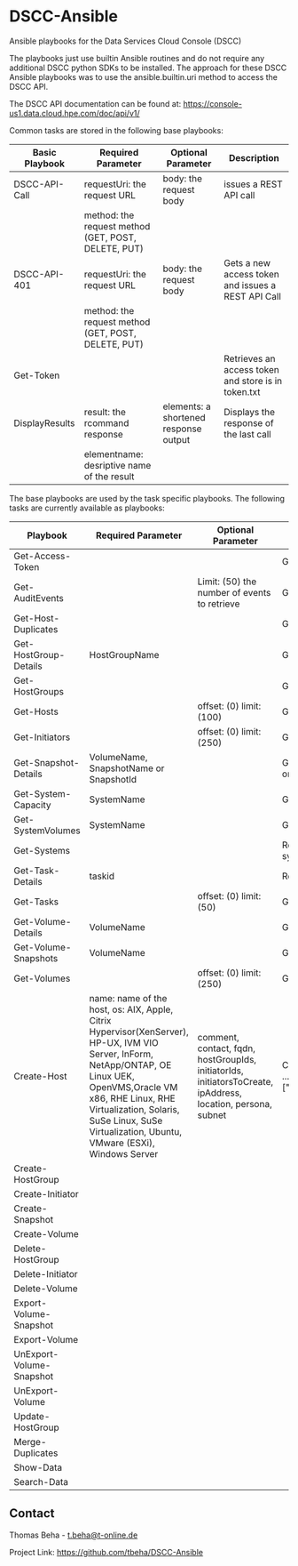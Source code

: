 # DSCC-Ansible
Ansible playbooks for the Data Services Cloud Console (DSCC)

The playbooks just use builtin Ansible routines and do not require any additional DSCC python SDKs to be installed. The approach for these DSCC Ansible playbooks was to use the ansible.builtin.uri method to access the DSCC API. 

The DSCC API documentation can be found at: https://console-us1.data.cloud.hpe.com/doc/api/v1/

Common tasks are stored in the following base playbooks:

| Basic Playbook    | Required Parameter                   | Optional Parameter       | Description                                                                       | 
|-------------------|--------------------------------------|--------------------------|-----------------------------------------------------------------------------------|
|DSCC-API-Call | requestUri: the request URL          | body: the request body   |issues a REST API call |
|                   | method: the request method (GET, POST, DELETE, PUT)   |       |           |
|DSCC-API-401 | requestUri: the request URL          | body: the request body   |Gets a new access token and issues a REST API Call|
|                   | method: the request method (GET, POST, DELETE, PUT)  |      |  |
|Get-Token|           |              |Retrieves an access token and store is in token.txt|
|DisplayResults| result: the rcommand response | elements: a shortened response output| Displays the response of the last call|
|  | elementname: desriptive name of the result | | |

The base playbooks are used by the task specific playbooks. The following tasks are currently available as playbooks: 

| Playbook    | Required Parameter                   | Optional Parameter       | Description           | 
|-------------------|--------------------------------------|--------------------------|-----------------------|
| Get-Access-Token  |  |  | Getss a new access token |
| Get-AuditEvents  |  | Limit: (50) the number of events to retrieve | Gets the last audit events |
| Get-Host-Duplicates  |  |  | Gets the list of host duplicates  |
| Get-HostGroup-Details  | HostGroupName  |  | Gets the details of the host group with name __HostGroupName__   |
| Get-HostGroups |  |  | Gets all host groups |
| Get-Hosts |  | offset: (0) limit: (100)  |  Gets list of hosts |
| Get-Initiators  |  | offset: (0) limit: (250)  |  Gets list of initiators |
| Get-Snapshot-Details | VolumeName, SnapshotName or SnapshotId |  | Gets the details of the snapshot defined by __VolumeName__ and __SnapshotName__ or __SnapshotId__  |
| Get-System-Capacity | SystemName |  | Gets the capacity details of the storage system identified by __SystemName__ |
| Get-SystemVolumes | SystemName |  | Get the volumes of a storage system identified by __SystemName__ |
| Get-Systems  |  |  | Retrieves all storage systems of an DSCC and stores a dictionary of the storage systems in __systems.json__  |
| Get-Task-Details | taskid |  | Retrieves the detailed information of a task identified by __taskid__|
| Get-Tasks |  | offset: (0) limit: (50) | Get the latest tasks and stores it in __tasks.json__  |
| Get-Volume-Details | VolumeName  |  | Get the details of the Volume identified by __VolumeName__ |
| Get-Volume-Snapshots | VolumeName |  | Get the Snapshots of the Volume identified by __VolumeName__ |
| Get-Volumes |  | offset: (0) limit: (250)  | Get the list of volumes |
| Create-Host | name: name of the host, os: AIX, Apple, Citrix Hypervisor(XenServer), HP-UX, IVM VIO Server, InForm, NetApp/ONTAP, OE Linux UEK, OpenVMS,Oracle VM x86, RHE Linux, RHE Virtualization, Solaris, SuSe Linux, SuSe Virtualization, Ubuntu, VMware (ESXi), Windows Server | comment, contact, fqdn, hostGroupIds, initiatorIds, initiatorsToCreate, ipAddress, location, persona, subnet | Creates a new Host: ansible-playbook Create-Host.yaml -e '{"hostName": " ...", "comment":"Thomas Beha","hostIds":["f296b54a83450f32616f7a33","82a98411f506f648c114fd5b913bc8a8"]}'  |
| Create-HostGroup |  |  |  |
| Create-Initiator |  |  |  |
| Create-Snapshot |  |  |  |
| Create-Volume |  |  |  |
| Delete-HostGroup |  |  |  |
| Delete-Initiator |  |  |  |
| Delete-Volume |  |  |  |
| Export-Volume-Snapshot |  |  |  |
| Export-Volume |  |  |  |
| UnExport-Volume-Snapshot |  |  |  |
| UnExport-Volume |  |  |  |
| Update-HostGroup |  |  |  |
| Merge-Duplicates |  |  |  |
| Show-Data |  |  |  |
| Search-Data |  |  |  |



## Contact
Thomas Beha - t.beha@t-online.de

Project Link: https://github.com/tbeha/DSCC-Ansible 
